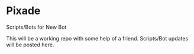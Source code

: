 # Pixade
Scripts/Bots for New Bot

This will be a working repo with some help of a friend.
Scripts/Bot updates will be posted here.
